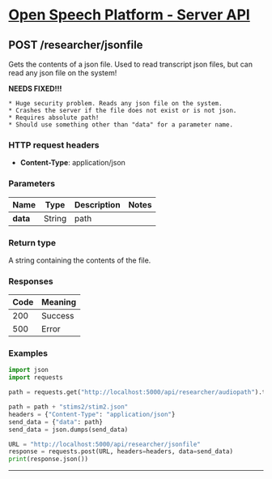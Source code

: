 
# [Open Speech Platform - Server API](../api.md)

## POST /researcher/jsonfile

Gets the contents of a json file.  Used to read
transcript json files, but can read any json file on the system!

**NEEDS FIXED!!!**

    * Huge security problem. Reads any json file on the system.
    * Crashes the server if the file does not exist or is not json.
    * Requires absolute path!
    * Should use something other than "data" for a parameter name.
  
### HTTP request headers

- **Content-Type**: application/json

### Parameters
Name | Type | Description | Notes
--- | --- | --- | ---
**data** | String | path

### Return type

A string containing the contents of the file.

### Responses

Code | Meaning
--- | ---
200 | Success
500 | Error


### Examples

```python
import json
import requests

path = requests.get("http://localhost:5000/api/researcher/audiopath").text

path = path + "stims2/stim2.json"
headers = {"Content-Type": "application/json"}
send_data = {"data": path}
send_data = json.dumps(send_data)

URL = "http://localhost:5000/api/researcher/jsonfile"
response = requests.post(URL, headers=headers, data=send_data)
print(response.json())

```

---
